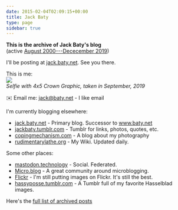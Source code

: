 ```yaml
---
date: 2015-02-04T02:09:15+00:00
title: Jack Baty
type: page
sidebar: true
---
```


**This is the archive of Jack Baty's blog**  
(active [August 2000---Dececember 2019](https://www.baty.net/post/))

I'll be posting at [jack.baty.net](https://jack.baty.net/). See you there.

This is me:  
![](/img/selfie-4x5.jpg)  
_Selfie with 4x5 Crown Graphic, taken in September, 2019_

✉️ Email me: [jack@baty.net](mailto:jack@baty.net) - I like email

I'm currently blogging elsewhere:

* [jack.baty.net](https://jack.baty.net/) - Primary blog. Successor to www.baty.net
* [jackbaty.tumblr.com](https://jackbaty.tumblr.com) - Tumblr for links, photos, quotes, etc.
* [copingmechanism.com](https://copingmechanism.com) - A blog about my photography
* [rudimentarylathe.org](https://rudimentarylathe.org) - My Wiki. Updated daily.


Some other places:

* [mastodon.technology](https://mastodon.technology/@jackbaty) - Social. Federated.
* [Micro.blog](https://micro.blog/jack) - A great community around microblogging.
* [Flickr](https://flickr.com/photos/jbaty) - I'm still putting images on Flickr. It's still the best.
* [hassyposse.tumblr.com](https://hassyposse.tumblr.com) - A Tumblr full of my favorite Hasselblad images.


Here's the [full list of archived posts](/post/)